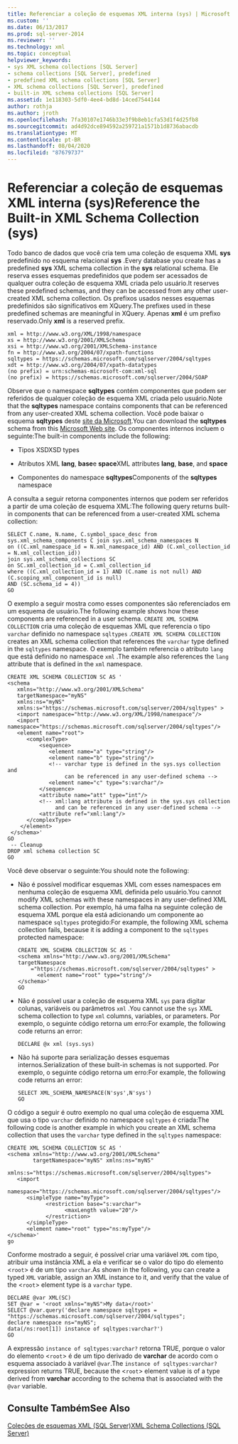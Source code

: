 ```yaml
---
title: Referenciar a coleção de esquemas XML interna (sys) | Microsoft Docs
ms.custom: ''
ms.date: 06/13/2017
ms.prod: sql-server-2014
ms.reviewer: ''
ms.technology: xml
ms.topic: conceptual
helpviewer_keywords:
- sys XML schema collections [SQL Server]
- schema collections [SQL Server], predefined
- predefined XML schema collections [SQL Server]
- XML schema collections [SQL Server], predefined
- built-in XML schema collections [SQL Server]
ms.assetid: 1e118303-5df0-4ee4-bd8d-14ced7544144
author: rothja
ms.author: jroth
ms.openlocfilehash: 7fa30107e1746b33e3f9b8eb1cfa53d1f4d25fb8
ms.sourcegitcommit: ad4d92dce894592a259721a1571b1d8736abacdb
ms.translationtype: MT
ms.contentlocale: pt-BR
ms.lasthandoff: 08/04/2020
ms.locfileid: "87679737"
---
```

# <a name="reference-the-built-in-xml-schema-collection-sys"></a><span data-ttu-id="74661-102">Referenciar a coleção de esquemas XML interna (sys)</span><span class="sxs-lookup"><span data-stu-id="74661-102">Reference the Built-in XML Schema Collection (sys)</span></span>
  <span data-ttu-id="74661-103">Todo banco de dados que você cria tem uma coleção de esquema XML **sys** predefinido no esquema relacional **sys** .</span><span class="sxs-lookup"><span data-stu-id="74661-103">Every database you create has a predefined **sys** XML schema collection in the **sys** relational schema.</span></span> <span data-ttu-id="74661-104">Ele reserva esses esquemas predefinidos que podem ser acessados de qualquer outra coleção de esquema XML criada pelo usuário.</span><span class="sxs-lookup"><span data-stu-id="74661-104">It reserves these predefined schemas, and they can be accessed from any other user-created XML schema collection.</span></span> <span data-ttu-id="74661-105">Os prefixos usados nesses esquemas predefinidos são significativos em XQuery.</span><span class="sxs-lookup"><span data-stu-id="74661-105">The prefixes used in these predefined schemas are meaningful in XQuery.</span></span> <span data-ttu-id="74661-106">Apenas **xml** é um prefixo reservado.</span><span class="sxs-lookup"><span data-stu-id="74661-106">Only **xml** is a reserved prefix.</span></span>  
  
```  
xml = http://www.w3.org/XML/1998/namespace  
xs = http://www.w3.org/2001/XMLSchema  
xsi = http://www.w3.org/2001/XMLSchema-instance  
fn = http://www.w3.org/2004/07/xpath-functions  
sqltypes = https://schemas.microsoft.com/sqlserver/2004/sqltypes  
xdt = http://www.w3.org/2004/07/xpath-datatypes  
(no prefix) = urn:schemas-microsoft-com:xml-sql  
(no prefix) = https://schemas.microsoft.com/sqlserver/2004/SOAP  
```  
  
 <span data-ttu-id="74661-107">Observe que o namespace **sqltypes** contém componentes que podem ser referidos de qualquer coleção de esquema XML criada pelo usuário.</span><span class="sxs-lookup"><span data-stu-id="74661-107">Note that the **sqltypes** namespace contains components that can be referenced from any user-created XML schema collection.</span></span> <span data-ttu-id="74661-108">Você pode baixar o esquema **sqltypes** deste [site da Microsoft](https://go.microsoft.com/fwlink/?linkid=31850).</span><span class="sxs-lookup"><span data-stu-id="74661-108">You can download the **sqltypes** schema from this [Microsoft Web site](https://go.microsoft.com/fwlink/?linkid=31850).</span></span> <span data-ttu-id="74661-109">Os componentes internos incluem o seguinte:</span><span class="sxs-lookup"><span data-stu-id="74661-109">The built-in components include the following:</span></span>  
  
-   <span data-ttu-id="74661-110">Tipos XSD</span><span class="sxs-lookup"><span data-stu-id="74661-110">XSD types</span></span>  
  
-   <span data-ttu-id="74661-111">Atributos XML **lang**, **base**e **space**</span><span class="sxs-lookup"><span data-stu-id="74661-111">XML attributes **lang**, **base**, and **space**</span></span>  
  
-   <span data-ttu-id="74661-112">Componentes do namespace **sqltypes**</span><span class="sxs-lookup"><span data-stu-id="74661-112">Components of the **sqltypes** namespace</span></span>  
  
 <span data-ttu-id="74661-113">A consulta a seguir retorna componentes internos que podem ser referidos a partir de uma coleção de esquema XML:</span><span class="sxs-lookup"><span data-stu-id="74661-113">The following query returns built-in components that can be referenced from a user-created XML schema collection:</span></span>  
  
```  
SELECT C.name, N.name, C.symbol_space_desc from sys.xml_schema_components C join sys.xml_schema_namespaces N  
on ((C.xml_namespace_id = N.xml_namespace_id) AND (C.xml_collection_id = N.xml_collection_id))  
join sys.xml_schema_collections SC  
on SC.xml_collection_id = C.xml_collection_id  
where ((C.xml_collection_id = 1) AND (C.name is not null) AND (C.scoping_xml_component_id is null)   
AND (SC.schema_id = 4))  
GO  
```  
  
 <span data-ttu-id="74661-114">O exemplo a seguir mostra como esses componentes são referenciados em um esquema de usuário.</span><span class="sxs-lookup"><span data-stu-id="74661-114">The following example shows how these components are referenced in a user schema.</span></span> <span data-ttu-id="74661-115">`CREATE XML SCHEMA COLLECTION` cria uma coleção de esquemas XML que referencia o tipo `varchar` definido no namespace `sqltypes` .</span><span class="sxs-lookup"><span data-stu-id="74661-115">`CREATE XML SCHEMA COLLECTION` creates an XML schema collection that references the `varchar` type defined in the `sqltypes` namespace.</span></span> <span data-ttu-id="74661-116">O exemplo também referencia o atributo `lang` que está definido no namespace `xml` .</span><span class="sxs-lookup"><span data-stu-id="74661-116">The example also references the `lang` attribute that is defined in the `xml` namespace.</span></span>  
  
```  
CREATE XML SCHEMA COLLECTION SC AS '  
<schema   
   xmlns="http://www.w3.org/2001/XMLSchema"   
   targetNamespace="myNS"  
   xmlns:ns="myNS"  
   xmlns:s="https://schemas.microsoft.com/sqlserver/2004/sqltypes" >   
   <import namespace="http://www.w3.org/XML/1998/namespace"/>  
   <import namespace="https://schemas.microsoft.com/sqlserver/2004/sqltypes"/>  
   <element name="root">  
      <complexType>  
          <sequence>  
             <element name="a" type="string"/>  
             <element name="b" type="string"/>  
             <!-- varchar type is defined in the sys.sys collection and   
                  can be referenced in any user-defined schema -->  
             <element name="c" type="s:varchar"/>  
          </sequence>  
          <attribute name="att" type="int"/>  
          <!-- xml:lang attribute is defined in the sys.sys collection   
               and can be referenced in any user-defined schema -->  
          <attribute ref="xml:lang"/>  
      </complexType>  
    </element>  
 </schema>'  
GO  
 -- Cleanup  
DROP xml schema collection SC   
GO  
```  
  
 <span data-ttu-id="74661-117">Você deve observar o seguinte:</span><span class="sxs-lookup"><span data-stu-id="74661-117">You should note the following:</span></span>  
  
-   <span data-ttu-id="74661-118">Não é possível modificar esquemas XML com esses namespaces em nenhuma coleção de esquema XML definida pelo usuário.</span><span class="sxs-lookup"><span data-stu-id="74661-118">You cannot modify XML schemas with these namespaces in any user-defined XML schema collection.</span></span> <span data-ttu-id="74661-119">Por exemplo, há uma falha na seguinte coleção de esquema XML porque ela está adicionando um componente ao namespace `sqltypes` protegido:</span><span class="sxs-lookup"><span data-stu-id="74661-119">For example, the following XML schema collection fails, because it is adding a component to the `sqltypes` protected namespace:</span></span>  
  
    ```  
    CREATE XML SCHEMA COLLECTION SC AS '  
    <schema xmlns="http://www.w3.org/2001/XMLSchema"   
    targetNamespace    
        ="https://schemas.microsoft.com/sqlserver/2004/sqltypes" >   
          <element name="root" type="string"/>  
    </schema>'  
    GO  
    ```  
  
-   <span data-ttu-id="74661-120">Não é possível usar a coleção de esquema XML `sys` para digitar colunas, variáveis ou parâmetros `xml` .</span><span class="sxs-lookup"><span data-stu-id="74661-120">You cannot use the `sys` XML schema collection to type `xml` columns, variables, or parameters.</span></span> <span data-ttu-id="74661-121">Por exemplo, o seguinte código retorna um erro:</span><span class="sxs-lookup"><span data-stu-id="74661-121">For example, the following code returns an error:</span></span>  
  
    ```  
    DECLARE @x xml (sys.sys)  
    ```  
  
-   <span data-ttu-id="74661-122">Não há suporte para serialização desses esquemas internos.</span><span class="sxs-lookup"><span data-stu-id="74661-122">Serialization of these built-in schemas is not supported.</span></span> <span data-ttu-id="74661-123">Por exemplo, o seguinte código retorna um erro:</span><span class="sxs-lookup"><span data-stu-id="74661-123">For example, the following code returns an error:</span></span>  
  
    ```  
    SELECT XML_SCHEMA_NAMESPACE(N'sys',N'sys')  
    GO  
    ```  
  
 <span data-ttu-id="74661-124">O código a seguir é outro exemplo no qual uma coleção de esquema XML que usa o tipo `varchar` definido no namespace `sqltypes` é criada:</span><span class="sxs-lookup"><span data-stu-id="74661-124">The following code is another example in which you create an XML schema collection that uses the `varchar` type defined in the `sqltypes` namespace:</span></span>  
  
```  
CREATE XML SCHEMA COLLECTION SC AS '  
<schema xmlns="http://www.w3.org/2001/XMLSchema"   
        targetNamespace="myNS" xmlns:ns="myNS"  
        xmlns:s="https://schemas.microsoft.com/sqlserver/2004/sqltypes">  
   <import     
     namespace="https://schemas.microsoft.com/sqlserver/2004/sqltypes"/>  
      <simpleType name="myType">  
            <restriction base="s:varchar">  
                  <maxLength value="20"/>  
            </restriction>  
      </simpleType>  
      <element name="root" type="ns:myType"/>  
</schema>'  
go  
```  
  
 <span data-ttu-id="74661-125">Conforme mostrado a seguir, é possível criar uma variável `XML` com tipo, atribuir uma instância XML a ela e verificar se o valor do tipo do elemento <`root`> é de um tipo `varchar`.</span><span class="sxs-lookup"><span data-stu-id="74661-125">As shown in the following, you can create a typed `XML` variable, assign an XML instance to it, and verify that the value of the <`root`> element type is a `varchar` type.</span></span>  
  
```  
DECLARE @var XML(SC)  
SET @var = '<root xmlns="myNS">My data</root>'  
SELECT @var.query('declare namespace sqltypes = "https://schemas.microsoft.com/sqlserver/2004/sqltypes";  
declare namespace ns="myNS";   
data(/ns:root[1]) instance of sqltypes:varchar?')  
GO  
```  
  
 <span data-ttu-id="74661-126">A expressão `instance of sqltypes:varchar?` retorna TRUE, porque o valor do elemento <`root`> é de um tipo derivado de **varchar** de acordo com o esquema associado à variável `@var`.</span><span class="sxs-lookup"><span data-stu-id="74661-126">The `instance of sqltypes:varchar?` expression returns TRUE, because the <`root`> element value is of a type derived from **varchar** according to the schema that is associated with the `@var` variable.</span></span>  
  
## <a name="see-also"></a><span data-ttu-id="74661-127">Consulte Também</span><span class="sxs-lookup"><span data-stu-id="74661-127">See Also</span></span>  
 [<span data-ttu-id="74661-128">Coleções de esquemas XML &#40;SQL Server&#41;</span><span class="sxs-lookup"><span data-stu-id="74661-128">XML Schema Collections &#40;SQL Server&#41;</span></span>](xml-schema-collections-sql-server.md)  
  
  
